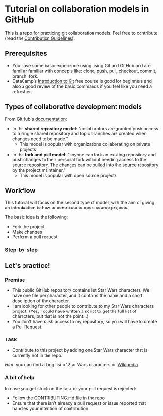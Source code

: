 # Tutorial on collaboration models in GitHub

This is a repo for practicing git collaboration models. Feel free to contribute (read the [Contribution Guidelines](CONTRIBUTING.md)).

## Prerequisites

* You have some basic experience using using Git and GitHub and are familiar familiar with concepts like: clone, push, pull, checkout, commit, branch, fork.
* DataCamp’s [Introduction to Git](https://www.datacamp.com/courses/introduction-to-git-for-data-science) free course is good for beginners and also a good review of the basic commands if you feel like you need a refresher.

## Types of collaborative development models

From GitHub's [documentation](https://help.github.com/articles/about-collaborative-development-models/):

* In the **shared repository model**: "collaborators are granted push access to a single shared repository and topic branches are created when changes need to be made."
  * This model is popular with organizations collaborating on private projects
* In the **fork and pull model**: "anyone can fork an existing repository and push changes to their personal fork without needing access to the source repository. The changes can be pulled into the source repository by the project maintainer."
  * This model is popular with open source projects
  
## Workflow

This tutorial will focus on the second type of model, with the aim of giving an introduction to how to contribute to open-source projects.

The basic idea is the following:
* Fork the project
* Make changes
* Perform a pull request

### Step-by-step

## Let's practice!

### Premise

* This public GitHub repository contains list Star Wars characters. We have one file per character, and it contains the name and a short description of the character.
* I am looking for other people to contribute to my Star Wars characters project. (Yes, I could have written a script to get the full list of characters, but that is not the point...)
* You don’t have *push* access to my repository, so you will have to create a Pull Request.

### Task

* Contribute to this project by adding one Star Wars character that is currently not in the repo.

*Hint*: you can find a long list of Star Wars characters on [Wikipedia]( https://en.wikipedia.org/wiki/List_of_Star_Wars_characters)

### A bit of help

In case you get stuck on the task or your pull request is rejected:

* Follow the CONTRIBUTING.md file in the repo
* Ensure that there isn’t already a pull request or issue reported that handles your intention of contribution


